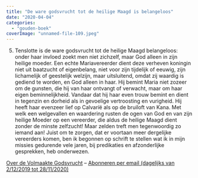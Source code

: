 ```yaml
---
title: "De ware godsvrucht tot de heilige Maagd is belangeloos"
date: "2020-04-04"
categories: 
  - "gouden-boek"
coverImage: "unnamed-file-109.jpeg"
---
```


5) Tenslotte is de ware godsvrucht tot de heilige Maagd belangeloos: onder haar invloed zoekt men niet zichzelf, maar God alleen in zijn heilige moeder. Een echte Mariavereerder dient deze verheven koningin niet uit baatzucht of eigenbelang, niet voor zijn tijdelijk of eeuwig, zijn lichamelijk of geestelijk welzijn, maar uitsluitend, omdat zij waardig is gediend te worden, en God alleen in haar. Hij bemint Maria niet zozeer om de gunsten, die hij van haar ontvangt of verwacht, maar om haar eigen beminnelijkheid. Vandaar dat hij haar even trouw bemint en dient in tegenzin en dorheid als in gevoelige vertroosting en vurigheid. Hij heeft haar evenzeer lief op Calvarië als op de bruiloft van Kana. Met welk een welgevallen en waardering rusten de ogen van God en van zijn heilige Moeder op een vereerder, die aldus de heilige Maagd dient zonder de minste zelfzucht! Maar zelden treft men tegenwoordig zo iemand aan! Juist om te zorgen, dat er voortaan meer dergelijke vereerders komen, ben ik begonnen op schrift te stellen wat ik in mijn missies gedurende vele jaren, bij predikaties en afzonderlijke gesprekken, heb onderwezen.

[Over de Volmaakte Godsvrucht](/blog/een-jaar-lang-volmaakte-godsvrucht/) – [Abonneren per email (dagelijks van 2/12/2019 tot 28/11/2020)](http://eepurl.com/9RKvX)
